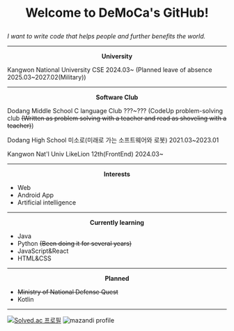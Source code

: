 # <p align="center">Welcome to DeMoCa's GitHub!</p>
*I want to write code that helps people and further benefits the world.*

---
**<p align="center">University</p>**
Kangwon National University CSE 2024.03~ (Planned leave of absence 2025.03~2027.02(Military))

---
**<p align="center">Software Club</p>**
Dodang Middle School C language Club ???~??? (CodeUp problem-solving club ~~(Written as problem solving with a teacher and read as shoveling with a teacher)~~)

Dodang High School 미소로(미래로 가는 소프트웨어와 로봇)  2021.03~2023.01

Kangwon Nat'l Univ LikeLion 12th(FrontEnd) 2024.03~

---
**<p align="center">Interests</p>**
- Web
- Android App
- Artificial intelligence
---
**<p align="center">Currently learning</p>**
- Java
- Python ~~(Been doing it for several years)~~
- JavaScript&React
- HTML&CSS
---
**<p align="center">Planned</p>**
- ~~Ministry of National Defense Quest~~
- Kotlin
---
[![Solved.ac 프로필](http://mazassumnida.wtf/api/v2/generate_badge?boj=331110kim)](https://solved.ac/331110kim)
![mazandi profile](http://mazandi.herokuapp.com/api?handle=331110kim&theme=warm)
